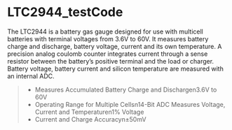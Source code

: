 # LTC2944_testCode
The  LTC2944  is  a  battery  gas  gauge  designed  for  use with multicell batteries with terminal voltages from 3.6V to 60V. It measures battery charge and discharge, battery voltage, current and its own temperature. A  precision  analog  coulomb  counter  integrates  current through  a  sense  resistor  between  the  battery’s  positive terminal and the load or charger. Battery voltage, battery current  and  silicon  temperature  are  measured  with  an internal ADC.

> * Measures Accumulated Battery Charge  and Dischargen3.6V to 60V 
> * Operating Range for Multiple Cellsn14-Bit ADC Measures Voltage, Current  and Temperaturen1% Voltage
> * Current and Charge Accuracyn±50mV
